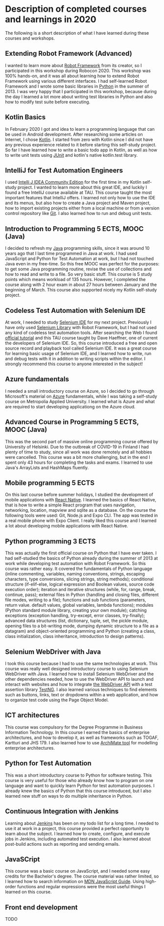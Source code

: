 # Description of completed courses and learnings in 2020

The following is a short description of what I have learned during these courses and workshops.

## Extending Robot Framework (Advanced)

I wanted to learn more about [Robot Framework](https://robotframework.org/) from its creator, so I participated in this workshop during Robocon 2020. This workshop was 100% hands-on, and it was all about learning how to extend Robot Framework using various different interfaces. I had self-learned Robot Framework and I wrote some basic libraries in [Python](https://www.python.org/) in the summer of 2013.  I was very happy that I participated in this workshop, because during the day I learned a lot more about writing test libraries in Python and also how to modify test suite before executing.

## Kotlin Basics

In February 2020 I got and idea to learn a programming language that can be used in Android development. After researching some articles on Internet, I chose [Kotlin](https://kotlinlang.org/). I started from zero with Kotlin since I did not have any previous experience related to it before starting this self-study project. So far I have learned how to write a basic todo app in Kotlin, as well as how to write unit tests using [JUnit](https://junit.org/junit4/) and kotlin's native kotlin.test library.

## IntelliJ for Test Automation Engineers

I used [Intelli J IDEA Community Edition](https://www.jetbrains.com/idea/download/) for the first time in my Kotlin self-study project. I wanted to learn more about this great IDE, and luckily I found a free IntelliJ course available at TAU. This course taught the most important features that IntelliJ offers. I learned not only how to use the IDE and its menus, but also how to create a Java project and Maven project, how to import existing projects either from a local machine or from a version control repository like [Git](https://git-scm.com/). I also learned how to run and debug unit tests.

## Introduction to Programming 5 ECTS, MOOC (Java)

I decided to refresh my [Java](https://www.w3schools.com/java/) programming skills, since it was around 10 years ago that I last time programmed in Java at work. I had used JavaScript and Python for Test Automation at work, but I had not touched Java even in my free-time. So this free MOOC was perfect for the purposes: to get some Java programming routine, revise the use of collections and how to read and write to a file. So very basic stuff. This course is 5 study points which means workload of 135 hours. However, I completed the course along with 2 hour exam in about 27 hours between January and the beginning of March. This course also supported nicely my Kotlin self-study project.

## Codeless Test Automation with Selenium IDE

At work, I needed to study [Selenium IDE](https://www.selenium.dev/selenium-ide/) for my next project. Previously I have only used [Selenium Library](https://robotframework.org/SeleniumLibrary/SeleniumLibrary.html) with Robot Framework, but I had not used any kind of codeless test automation tools. After searching the Web I found [official tutorial](https://www.selenium.dev/selenium-ide/docs/en/introduction/getting-started) and this TAU course taught by Dave Haeffner, one of current the developers of Selenium IDE. So, this course introduced a free and open source record and playback tool called Selenium IDE. It was a great course for learning basic usage of Selenium IDE, and I learned how to write, run and debug tests with it in addition to writing scripts within the editor. I strongly recommend this course to anyone interested in the subject!

## Azure fundamentals

I needed a small introductory course on Azure, so I decided to go through Microsoft's material on [Azure](https://docs.microsoft.com/en-us/learn/azure/) fundamentals, while I was taking a self-study course on Metropolia Applied University. I learned what is Azure and what are required to start developing applicationg on the Azure cloud.

## Advanced Course in Programming 5 ECTS, MOOC (Java)

This was the second part of massive online programming course offered by University of Helsinki. Due to the outbreak of COVID-19 in Finland I had plenty of time to study, since all work was done remotely and all hobbies were cancelled. This course was a bit more challenging, but in the end I spent only 43 hours for completing the tasks and exams. I learned to use Java's ArrayLists and HashMaps fluently.

## Mobile programming 5 ECTS

On this last course before summer holidays, I studied the development of mobile applications with [React Native](https://reactnative.dev/). I learned the basics of React Native, that is how to write a simple React program that uses navigation, networking, location, mapview and sqlite as a database. On the course the following tools were used: Git, Node.js and Expo CLI. The app was tested in a real mobile phone with Expo Client. I really liked this course and I learned a lot about developing mobile applications with React Native.

## Python programming 3 ECTS

This was actually the first official course on Python that I have ever taken. I had self-studied the basics of Python already during the summer of 2013 at work while developing test automation with Robot Framework. So this course was rather easy. It covered the fundamentals of Python language (inline commenting, variables, naming conventions, strings, escaping characters, type conversions, slicing strings, string methods); conditional structure (if-elif-else, logical expression and Boolean values, source code execution order); iteration and iterative structures (while, for, range, break, continue, pass); external files in Python (handling and closing files, different file modes, writing to a file); functions and sub functions (parameters, return value. default values, global variables, lambda functions); modules (Python standard module library, creating your own module); catching exceptions (exception handling, try-except, error classes, try-finally); advanced data structures (list, dictionary, tuple, set, the pickle module, opening files to a bit-writing mode, dumping dynamic structure to a file as a datagram) and object-oriented programming and Python (creating a class, class initialization, class inheritance, introduction to design patterns).

## Selenium WebDriver with Java

I took this course because I had to use the same technologies at work. This course was really well designed introductory course to using Selenium WebDriver with Java. I learned how to install Selenium WebDriver and the other dependencies needed, how to use the WebDriver API to launch and interact with websites and how to integrate [the WebDriver API](https://www.selenium.dev/selenium/docs/api/py/api.html) with a test assertion library [TestNG](https://testng.org/doc/). I also learned various techniques to find elements such as buttons, links, text or dropdowns within a web application, and how to organize test code using the Page Object Model.

## ICT architectures

This course was compulsory for the Degree Programme in Business Information Technology. In this course I earned the basics of enterprise architectures, and how to develop it, as well as frameworks such as TOGAF, Kartturi and JHS 179. I also learned how to use [ArchiMate tool](https://www.archimatetool.com/) for modelling enterprise architectures.

## Python for Test Automation

This was a short introductory course to Python for software testing. This course is very useful for those who already know how to program on one language and want to quickly learn Python for test automation purposes. I already knew the basics of Python that this course introduced, but I also learned new stuff on ways to do multiple inheritance in Python.

## Continuous Integration with Jenkins

Learning about [Jenkins](https://www.jenkins.io/) has been on my todo list for a long time. I needed to use it at work in a project, this course provided a perfect opportunity to learn about the subject. I learned how to create, configure, and execute jobs in Jenkins, including automated test execution. I also learned about post-build actions such as reporting and sending emails.

## JavaSCript

This course was a basic course on JavaScript, and I needed some easy credits for the Bachelor's degree. The course material
was rather limited, so I learned how to search information on [MDN JavaScript Guide](https://developer.mozilla.org/en-US/docs/Web/JavaScript/Guide). Using high-order functions and regular expressions were the most useful things I learned on this course.

## Front end development

TODO
